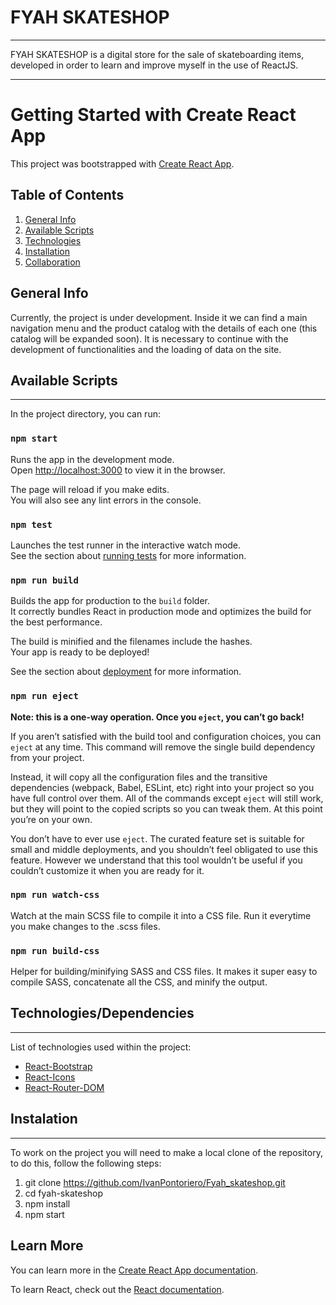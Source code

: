 # FYAH SKATESHOP
***
FYAH SKATESHOP is a digital store for the sale of skateboarding items, developed in order to learn and improve myself in the use of ReactJS.
***

# Getting Started with Create React App

This project was bootstrapped with [Create React App](https://github.com/facebook/create-react-app).

## Table of Contents
1. [General Info](#general-info)
2. [Available Scripts](#available-scripts)
3. [Technologies](#technologies)
4. [Installation](#installation)
4. [Collaboration](#collaboration)

## General Info

Currently, the project is under development. Inside it we can find a main navigation menu and the product catalog with the details of each one (this catalog will be expanded soon). It is necessary to continue with the development of functionalities and the loading of data on the site.

## Available Scripts
***

In the project directory, you can run:

### `npm start`

Runs the app in the development mode.\
Open [http://localhost:3000](http://localhost:3000) to view it in the browser.

The page will reload if you make edits.\
You will also see any lint errors in the console.

### `npm test`

Launches the test runner in the interactive watch mode.\
See the section about [running tests](https://facebook.github.io/create-react-app/docs/running-tests) for more information.

### `npm run build`

Builds the app for production to the `build` folder.\
It correctly bundles React in production mode and optimizes the build for the best performance.

The build is minified and the filenames include the hashes.\
Your app is ready to be deployed!

See the section about [deployment](https://facebook.github.io/create-react-app/docs/deployment) for more information.

### `npm run eject`

**Note: this is a one-way operation. Once you `eject`, you can’t go back!**

If you aren’t satisfied with the build tool and configuration choices, you can `eject` at any time. This command will remove the single build dependency from your project.

Instead, it will copy all the configuration files and the transitive dependencies (webpack, Babel, ESLint, etc) right into your project so you have full control over them. All of the commands except `eject` will still work, but they will point to the copied scripts so you can tweak them. At this point you’re on your own.

You don’t have to ever use `eject`. The curated feature set is suitable for small and middle deployments, and you shouldn’t feel obligated to use this feature. However we understand that this tool wouldn’t be useful if you couldn’t customize it when you are ready for it.

### `npm run watch-css`

Watch at the main SCSS file to compile it into a CSS file. Run it everytime you make changes to the .scss files.

### `npm run build-css`

Helper for building/minifying SASS and CSS files. It makes it super easy to compile SASS, concatenate all the CSS, and minify the output.


## Technologies/Dependencies
***

List of technologies used within the project:
* [React-Bootstrap](https://react-bootstrap.netlify.app/)
* [React-Icons](https://react-icons.github.io/react-icons/)
* [React-Router-DOM](https://reactrouter.com/)

## Instalation
***

To work on the project you will need to make a local clone of the repository, to do this, follow the following steps:
1. git clone https://github.com/IvanPontoriero/Fyah_skateshop.git
2. cd fyah-skateshop
3. npm install
4. npm start

## Learn More

You can learn more in the [Create React App documentation](https://facebook.github.io/create-react-app/docs/getting-started).

To learn React, check out the [React documentation](https://reactjs.org/).

